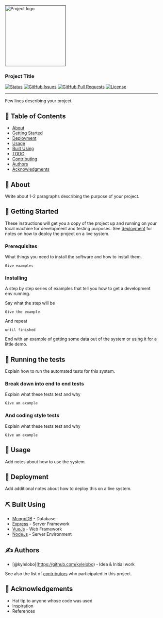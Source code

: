 [<img src="https://i.imgur.com/6wj0hh6.jpg" alt="Project logo" width="200" height="200" />]()

### Project Title

[![Status](https://img.shields.io/badge/status-active-success.svg)]() [![GitHub Issues](https://img.shields.io/github/issues/kylelobo/The-Documentation-Compendium.svg)](https://github.com/kylelobo/The-Documentation-Compendium/issues) [![GitHub Pull Requests](https://img.shields.io/github/issues-pr/kylelobo/The-Documentation-Compendium.svg)](https://github.com/kylelobo/The-Documentation-Compendium/pulls) [![License](https://img.shields.io/badge/license-MIT-blue.svg)](/LICENSE)

---

Few lines describing your project.

## 📝 Table of Contents

- [About](#about)
- [Getting Started](#getting_started)
- [Deployment](#deployment)
- [Usage](#usage)
- [Built Using](#built_using)
- [TODO](../TODO.md)
- [Contributing](../CONTRIBUTING.md)
- [Authors](#authors)
- [Acknowledgments](#acknowledgement)

## 🧐 About <span id="about"></span>

Write about 1-2 paragraphs describing the purpose of your project.

## 🏁 Getting Started <span id="getting_started"></span>

These instructions will get you a copy of the project up and running on your local machine for development and testing purposes. See [deployment](#deployment) for notes on how to deploy the project on a live system.

### Prerequisites

What things you need to install the software and how to install them.

    Give examples

### Installing

A step by step series of examples that tell you how to get a development env running.

Say what the step will be

    Give the example

And repeat

    until finished

End with an example of getting some data out of the system or using it for a little demo.

## 🔧 Running the tests <span id="tests"></span>

Explain how to run the automated tests for this system.

### Break down into end to end tests

Explain what these tests test and why

    Give an example

### And coding style tests

Explain what these tests test and why

    Give an example

## 🎈 Usage <span id="usage"></span>

Add notes about how to use the system.

## 🚀 Deployment <span id="deployment"></span>

Add additional notes about how to deploy this on a live system.

## ⛏️ Built Using <span id="built_using"></span>

- [MongoDB](https://www.mongodb.com/) - Database
- [Express](https://expressjs.com/) - Server Framework
- [VueJs](https://vuejs.org/) - Web Framework
- [NodeJs](https://nodejs.org/en/) - Server Environment

## ✍️ Authors <span id="authors"></span>

- <span class="citation" data-cites="kylelobo">\[@kylelobo\]</span>(https://github.com/kylelobo) - Idea & Initial work

See also the list of [contributors](https://github.com/kylelobo/The-Documentation-Compendium/contributors) who participated in this project.

## 🎉 Acknowledgements <span id="acknowledgement"></span>

- Hat tip to anyone whose code was used
- Inspiration
- References
